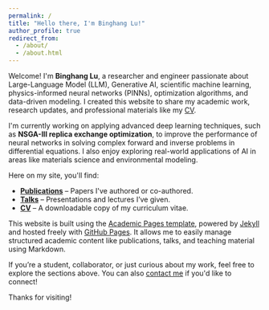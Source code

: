 ```yaml
---
permalink: /
title: "Hello there, I'm Binghang Lu!"
author_profile: true
redirect_from: 
  - /about/
  - /about.html
---
```


Welcome! I'm **Binghang Lu**, a researcher and engineer passionate about Large-Language Model (LLM), Generative AI, scientific machine learning, physics-informed neural networks (PINNs), optimization algorithms, and data-driven modeling. I created this website to share my academic work, research updates, and professional materials like my [CV](/files/cv.pdf).

I'm currently working on applying advanced deep learning techniques, such as **NSGA-III replica exchange optimization**, to improve the performance of neural networks in solving complex forward and inverse problems in differential equations. I also enjoy exploring real-world applications of AI in areas like materials science and environmental modeling.

Here on my site, you'll find:

- **[Publications](/publications/)** – Papers I've authored or co-authored.
- **[Talks](/talks/)** – Presentations and lectures I’ve given.
- **[CV](/files/cv.pdf)** – A downloadable copy of my curriculum vitae.

This website is built using the [Academic Pages template](https://github.com/academicpages/academicpages.github.io), powered by [Jekyll](https://jekyllrb.com/) and hosted freely with [GitHub Pages](https://pages.github.com/). It allows me to easily manage structured academic content like publications, talks, and teaching material using Markdown.

If you’re a student, collaborator, or just curious about my work, feel free to explore the sections above. You can also [contact me](/contact/) if you'd like to connect!

Thanks for visiting!